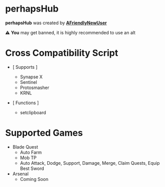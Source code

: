 # perhapsHub

**perhapsHub** was created by **[AFriendlyNewUser](https://v3rmillion.net/member.php?action=profile&uid=1730545)**

:warning: **You** may get banned, it is highly recommended to use an alt

# Cross Compatibility Script
  - [ Supports ]
    - Synapse X
    - Sentinel
    - Protosmasher
    - KRNL
  
  - [ Functions ]
    - setclipboard 

# Supported Games
  - Blade Quest
    - Auto Farm
    - Mob TP
    - Auto Attack, Dodge, Support, Damage, Merge, Claim Quests, Equip Best Sword
  - Arsenal
    - Coming Soon
